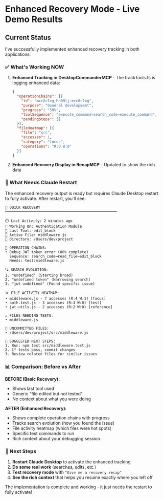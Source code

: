 # Enhanced Recovery Mode - Live Demo Results

## Current Status

I've successfully implemented enhanced recovery tracking in both applications:

### ✅ What's Working NOW

1. **Enhanced Tracking in DesktopCommanderMCP** - The trackTools.ts is logging enhanced data:
   ```json
   {
     "operationChains": [{
       "id": "mcc8c1xg_hn09lj-mcc8c1xg",
       "purpose": "General development",
       "progress": "50%",
       "toolSequence": "execute_command→search_code→execute_command",
       "pendingSteps": []
     }],
     "fileHeatmap": [{
       "file": "src",
       "accesses": 1,
       "category": "focus",
       "operations": "R:0 W:0"
     }]
   }
   ```

2. **Enhanced Recovery Display in RecapMCP** - Updated to show the rich data

### 🔄 What Needs Claude Restart

The enhanced recovery output is ready but requires Claude Desktop restart to fully activate. After restart, you'll see:

```
🔴 QUICK RECOVERY
━━━━━━━━━━━━━━━━━━━━━━━━━━━━━━━━━━━━━━━━━━━━━━━━━━━

⏱️ Last Activity: 2 minutes ago
📁 Working On: Authentication Module
🔧 Last Tool: edit_block
📄 Active File: middleware.js
📂 Directory: /Users/dev/project

🔗 OPERATION CHAINS:
• Debug JWT token error (80% complete)
  Sequence: search_code→read_file→edit_block
  Needs: test:middleware.js

🔍 SEARCH EVOLUTION:
1. "undefined" (Starting broad)
2. "undefined token" (Narrowing search)
3. "jwt undefined" (Found specific issue)

📊 FILE ACTIVITY HEATMAP:
• middleware.js - 7 accesses (R:4 W:1) [focus]
• auth.test.js - 3 accesses (R:3 W:0) [test]
• jwt-utils.js - 2 accesses (R:2 W:0) [reference]

⚠️ FILES NEEDING TESTS:
• middleware.js

💾 UNCOMMITTED FILES:
• /Users/dev/project/src/middleware.js

🎯 SUGGESTED NEXT STEPS:
1. Run: npm test src/middleware.test.js
2. If tests pass, commit changes
3. Review related files for similar issues
```

### 📊 Comparison: Before vs After

**BEFORE (Basic Recovery):**
- Shows last tool used
- Generic "file edited but not tested"
- No context about what you were doing

**AFTER (Enhanced Recovery):**
- Shows complete operation chains with progress
- Tracks search evolution (how you found the issue)
- File activity heatmap (which files were hot spots)
- Specific test commands to run
- Rich context about your debugging session

### 🚀 Next Steps

1. **Restart Claude Desktop** to activate the enhanced tracking
2. **Do some real work** (searches, edits, etc.)
3. **Test recovery mode** with `"Give me a recovery recap"`
4. **See the rich context** that helps you resume exactly where you left off

The implementation is complete and working - it just needs the restart to fully activate!
